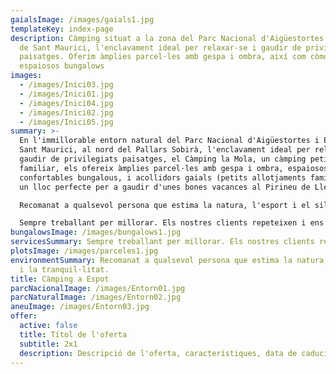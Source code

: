 ```yaml
---
gaialsImage: /images/gaials1.jpg
templateKey: index-page
description: Càmping situat a la zona del Parc Nacional d'Aigüestortes i Estany
  de Sant Maurici, l'enclavament ideal per relaxar-se i gaudir de privilegiats
  paisatges. Oferim àmplies parcel·les amb gespa i ombra, així com còmodes i
  espaiosos bungalows
images:
  - /images/Inici03.jpg
  - /images/Inici01.jpg
  - /images/Inici04.jpg
  - /images/Inici02.jpg
  - /images/Inici05.jpg
summary: >-
  En l'immillorable entorn natural del Parc Nacional d'Aigüestortes i Estany de
  Sant Maurici, al nord del Pallars Sobirà, l'enclavament ideal per relaxar-se i
  gaudir de privilegiats paisatges, el Càmping la Mola, un càmping petit i
  familiar, els ofereix àmplies parcel·les amb gespa i ombra, espaiosos i
  confortables bungalous, i acollidors gaials (petits allotjaments familiars),
  un lloc perfecte per a gaudir d'unes bones vacances al Pirineu de Lleida.

  Recomanat a qualsevol persona que estima la natura, l'esport i el silenci.

  Sempre treballant per millorar. Els nostres clients repeteixen i ens recomanen.
bungalowsImage: /images/bungalows1.jpg
servicesSummary: Sempre treballant per millorar. Els nostres clients repeteixen i ens recomanen.
plotsImage: /images/parceles1.jpg
environmentSummary: Recomanat a qualsevol persona que estima la natura, l'esport
  i la tranquil·litat.
title: Càmping a Espot
parcNacionalImage: /images/Entorn01.jpg
parcNaturalImage: /images/Entorn02.jpg
aneuImage: /images/Entorn03.jpg
offer:
  active: false
  title: Títol de l'oferta
  subtitle: 2x1
  description: Descripció de l'oferta, característiques, data de caducitat, etc...1
---
```

